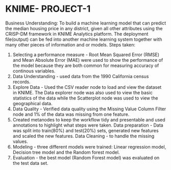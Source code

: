 # KNIME- PROJECT-1
 Business Understanding: To build a machine learning model that can predict the median housing price in any district, given all other attributes using the CRISP-DM framework in KNIME Analytics platform.
 The deployment file(output) can be fed into another machine learning system together with many other pieces of information and or models.
 Steps taken:
 1. Selecting a performance measure - Root Mean Squared Error (RMSE) and Mean Absolute Error (MAE) were used to show the performance of the model because they are both common for measuring accuracy of continous variables.
 2. Data Understanding - used data from the 1990 California census records.
 3. Explore Data - Used the CSV reader node to load and view the dataset in KNIME. The Data explorer node was also used to view the basic statistics of the data while the Scatterplot node was used to view the geographical data.
 4. Data Quality - Verified data quality using the Missing Value Column Filter node and 1% of the data was missing from one feature.
 5. Created metanodes to keep the workflow tidy and presentable and used annotations to highlight what steps were taken.
 Data preparation - Data was split into train(80%) and test(20%) sets, generated new features and scaled the new features.
 Data Cleaning - to handle the missing values.
 6. Modeling - three different models were trained: Linear regression model, Decision tree model and the Random forest model.
 7. Evaluation - the best model (Random Forest model) was evaluated on the test data set.


